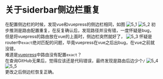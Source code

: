 # 关于siderbar侧边栏重复
在配置侧边栏的时候，发现vue和vuepress的侧边栏相同，如图
<img :src="$withBase('/img/front-end/vuepress/A_5/5_1.png')" alt="5_1">
<img :src="$withBase('/img/front-end/vuepress/A_5/5_2.png')" alt="5_2">
初步推测是路由配置重复，在反复确认后，发现路径并没有错，一度怀疑是bug，  
但是将vuepress的路由放在vue的上面时，侧边栏突然就好了，
<img :src="$withBase('/img/front-end/vuepress/A_5/5_3.png')" alt="5_3">
怀疑是router中`exact`绝对匹配的问题，毕竟vuepress在vue之后出bug，在vue之前就没错，  
难道是[vuepress][1]中路由没有配置`exact`？  
在查询GitHub无果后，觉得应该还是代码错误，最终发现是路由后边少个`/`
<img :src="$withBase('/img/front-end/vuepress/A_5/5_4.png')" alt="5_4">
<img :src="$withBase('/img/front-end/vuepress/A_5/5_5.png')" alt="5_5">  
更改之后侧边栏恢复正确。

<Vssue/>

[1]: https://vuepress.vuejs.org/zh/